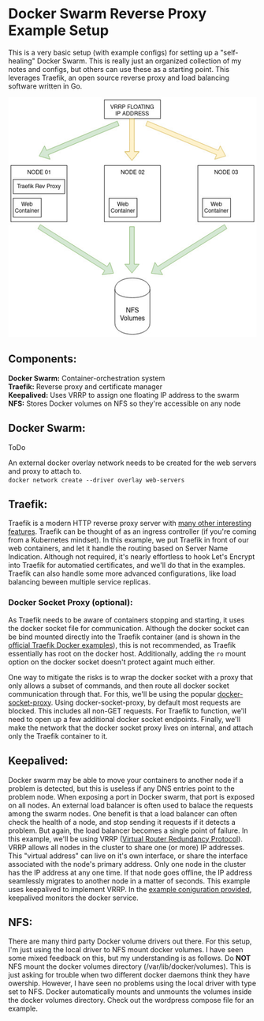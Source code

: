 # Docker Swarm Reverse Proxy Example Setup
This is a very basic setup (with example configs) for setting up a "self-healing" Docker Swarm. This is really just an organized collection of my notes and configs, but others can use these as a starting point. This leverages Traefik, an open source reverse proxy and load balancing software written in Go.

![alt text](https://github.com/doublez13/docker-swarm-example-setup/blob/master/example-architecture.jpg)

## Components:
**Docker Swarm:** Container-orchestration system  
**Traefik:** Reverse proxy and certificate manager  
**Keepalived:** Uses VRRP to assign one floating IP address to the swarm  
**NFS:** Stores Docker volumes on NFS so they're accessible on any node

## Docker Swarm:
ToDo

An external docker overlay network needs to be created for the web servers and proxy to attach to.  
`docker network create --driver overlay web-servers`


## Traefik:
Traefik is a modern HTTP reverse proxy server with [many other interesting features](https://doc.traefik.io/traefik/middlewares/overview/). Traefik can be thought of as an ingress controller (if you're coming from a Kubernetes mindset). In this example, we put Traefik in front of our web containers, and let it handle the routing based on Server Name Indication. Although not required, it's nearly effortless to hook Let's Encrypt into Traefik for automatied certificates, and we'll do that in the examples. Traefik can also handle some more advanced configurations, like load balancing beween multiple service replicas.

### Docker Socket Proxy (optional):
As Traefik needs to be aware of containers stopping and starting, it uses the docker socket file for communication. Although the docker socket can be bind mounted directly into the Traefik container (and is shown in the [official Traefik Docker examples](https://doc.traefik.io/traefik/user-guides/docker-compose/basic-example/)), this is not recommended, as Traefik essentially has root on the docker host. Additionally, adding the `ro` mount option on the docker socket doesn't protect againt much either.  

One way to mitigate the risks is to wrap the docker socket with a proxy that only allows a subset of commands, and then route all docker socket communication through that. For this, we'll be using the popular [docker-socket-proxy](https://github.com/Tecnativa/docker-socket-proxy). Using docker-socket-proxy, by default most requests are blocked. This includes all non-GET requests. For Traefik to function, we'll need to open up a few additional docker socket endpoints. Finally, we'll make the network that the docker socket proxy lives on internal, and attach only the Traefik container to it.  

## Keepalived:
Docker swarm may be able to move your containers to another node if a problem is detected, but this is useless if any DNS entries point to the problem node. When exposing a port in Docker swarm, that port is exposed on all nodes. An external load balancer is often used to balace the requests among the swarm nodes. One benefit is that a load balancer can often check the health of a node, and stop sending it requests if it detects a problem. But again, the load balancer becomes a single point of failure. In this example, we'll be using VRRP ([Virtual Router Redundancy Protocol](https://en.wikipedia.org/wiki/Virtual_Router_Redundancy_Protocol)). VRRP allows all nodes in the cluster to share one (or more) IP addresses. This "virtual address" can live on it's own interface, or share the interface associated with the node's primary address. Only one node in the cluster has the IP address at any one time. If that node goes offline, the IP address seamlessly migrates to another node in a matter of seconds. This example uses keepalived to implement VRRP. In the [example coniguration provided](https://github.com/doublez13/docker-swarm-example-setup/blob/master/keepalived/keepalived.conf), keepalived monitors the docker service.

## NFS:
There are many third party Docker volume drivers out there. For this setup, I'm just using the local driver to NFS mount docker volumes. I have seen some mixed feedback on this, but my understanding is as follows. Do **NOT** NFS mount the docker volumes directory (/var/lib/docker/volumes). This is just asking for trouble when two different docker daemons think they have owership. However, I have seen no problems using the local driver with type set to NFS. Docker automatically mounts and unmounts the volumes inside the docker volumes directory. Check out the wordpress compose file for an example.

